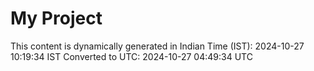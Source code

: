 # My Project

This content is dynamically generated in Indian Time (IST): 2024-10-27 10:19:34 IST
Converted to UTC: 2024-10-27 04:49:34 UTC
